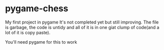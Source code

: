 # pygame-chess

My first project in pygame
It's not completed yet but still improving.
The file is garbage, the code is untidy and all of it is in one giat clump of code(and a lot of it is copy paste).

You'll need pygame for this to work
